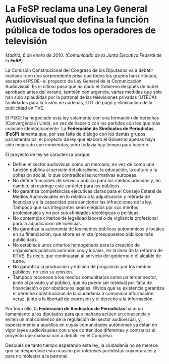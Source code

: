 # La FeSP reclama una Ley General Audiovisual que defina la función pública de todos los operadores de televisión

*Madrid, 6 de enero de 2010. (Comunicado de la Junta Ejecutiva Federal de la **FeSP**).*

La Comisión Constitucional del Congreso de los Diputados va a debatir mañana -con una sorprendente prisa que todos los grupos han criticado, excepto el PSOE- el proyecto de Ley General de la Comunicación Audiovisual. Es el último paso que ha dado el Gobierno después de haber aprobado antes del verano, también con urgencia, varias medidas que solo han sido aplaudidas por la patronal de las televisiones privadas (UTECA): facilidades para la fusión de cadenas, TDT de pago y eliminación de la publicidad en TVE.

El PSOE ha negociado esta ley solamente con una formación de derechas (Convergència i Unió), en vez de hacerlo con los partidos con los que más coincide ideológicamente. La **Federación de Sindicatos de Periodistas (FeSP)** lamenta que, por esa falta de diálogo con los demás grupos parlamentarios, el proyecto de ley que elaboró el Gobierno apenas haya sido mejorado con enmiendas, pero todavía hay tiempo para hacerlo.

El proyecto de ley se caracteriza porque:

- Define el sector audiovisual como un mercado, en vez de como una función pública al servicio del pluralismo, la educación, la cultura y la cohesión social, lo que contradice las normativas europeas.
- No define funciones de servicio público para los medios privados y, en cambio, sí restringe este carácter para los públicos.
- No garantiza competencias ejecutivas claras para el Consejo Estatal de Medios Audiovisuales en lo relativo a la adjudicación y retirada de licencias y a la capacidad para sancionar las infracciones de la ley. Tampoco que sus integrantes sean elegidos por sus méritos profesionales y no por sus afinidades ideológicas o políticas.
- No contempla criterios de legalidad laboral o de vigilancia profesional para la adjudicación de licencias.
- No garantiza la autonomía de los medios públicos autonómicos y locales en su financiación, que ahora es mixta (presupuestos públicos más publicidad).
- No establece unos criterios homogéneos para la creación de organismos públicos autonómicos y locales, en la línea de la reforma de RTVE. Es decir, que continuarán al servicio del gobierno o el alcalde de turno.
- No garantiza la producción y edición de programas por los medios públicos, no solo su emisión.
- Tampoco reconoce a los medios comunitarios como un tercer sector, junto al privado y al público, que no puede ser residual por falta de financiación o por obstáculos legales. Olvida que su existencia garantiza el derecho constitucional de la ciudadanía a comunicar información veraz, junto a la libertad de expresión y el derecho a la información.

Por todo ello, la **Federación de Sindicatos de Periodistas** hace un llamamiento a los diputados para que mañana actúen en conciencia y eviten un mal comienzo de la regulación del sector audiovisual, y especialmente a aquellos en cuyas comunidades autónomas ya están en vigor leyes audiovisuales con unos contenidos diferentes y contrarios al proyecto que mañana van a debatir en el Congreso.

Después de tanto tiempo esperando esta ley, la ciudadanía no se merece que se desperdicie esta ocasión por intereses partidistas coyunturales y para no molestar a la patronal.
